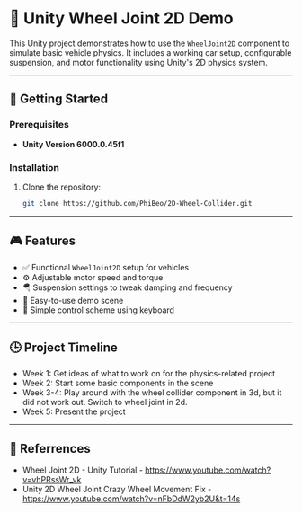 # 🛞 Unity Wheel Joint 2D Demo

This Unity project demonstrates how to use the `WheelJoint2D` component to simulate basic vehicle physics. It includes a working car setup, configurable suspension, and motor functionality using Unity's 2D physics system.

---
## 🚀 Getting Started

### Prerequisites

- **Unity Version 6000.0.45f1**

### Installation

1. Clone the repository:
   ```bash
   git clone https://github.com/PhiBeo/2D-Wheel-Collider.git

---

## 🎮 Features

- ✅ Functional `WheelJoint2D` setup for vehicles
- ⚙️ Adjustable motor speed and torque
- 🪂 Suspension settings to tweak damping and frequency
- 🧪 Easy-to-use demo scene
- 📱 Simple control scheme using keyboard

---

## 🕒 Project Timeline

- Week 1: Get ideas of what to work on for the physics-related project
- Week 2: Start some basic components in the scene
- Week 3-4: Play around with the wheel collider component in 3d, but it did not work out. Switch to wheel joint in 2d.
- Week 5: Present the project

---

## 📖 Referrences
- Wheel Joint 2D - Unity Tutorial - https://www.youtube.com/watch?v=vhPRssWr_vk
- Unity 2D Wheel Joint Crazy Wheel Movement Fix - https://www.youtube.com/watch?v=nFbDdW2yb2U&t=14s

